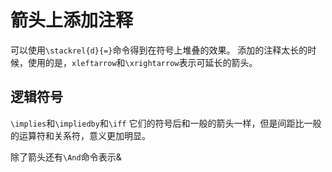 # 箭头上添加注释
可以使用`\stackrel{d}{=}`命令得到在符号上堆叠的效果。
添加的注释太长的时候，使用的是，`xleftarrow`和`\xrightarrow`表示可延长的箭头。

## 逻辑符号
`\implies`和`\impliedby`和`\iff`
它们的符号后和一般的箭头一样，但是间距比一般的运算符和关系符，意义更加明显。

除了箭头还有`\And`命令表示&

